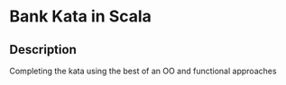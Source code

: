 # Bank Kata in Scala

## Description 

Completing the kata using the best of an OO and functional approaches

